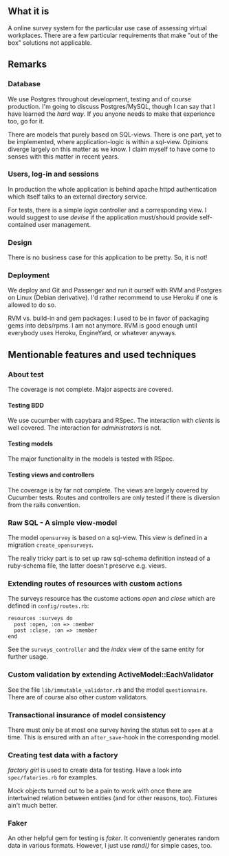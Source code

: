 What it is
----------

A online survey system for the particular use case of assessing virtual
workplaces. There are a few particular requirements that make "out 
of the box" solutions not applicable.

Remarks
-------

### Database

We use Postgres throughout development, testing and of course
production. I'm going to discuss Postgres/MySQL, though I can say
that I have learned the _hard way_. If you anyone needs to make
that experience too, go for it.

There are models that purely based on SQL-views. There
is one part, yet to be implemented, where application-logic is
within a sql-view. Opinions diverge largely on this matter as we
know. I claim myself to have come to senses with this matter in
recent years.

### Users, log-in and sessions

In production the whole application is behind apache httpd
authentication which itself talks to an external directory service.

For tests, there is a simple _login_ controller and a corresponding
view.  I would suggest to use _devise_ if the application must/should
provide self-contained user management.


### Design

There is no business case for this application to be pretty. So,
it is not!


### Deployment

We deploy and Git and Passenger and run it ourself with RVM and
Postgres on Linux (Debian derivative). I'd rather recommend to use
Heroku if one is allowed to do so.

RVM vs. build-in and gem packages: I used to be in favor of packaging
gems into debs/rpms. I am not anymore. RVM is good enough until
everybody uses Heroku, EngineYard, or whatever anyways.

Mentionable features and used techniques
----------------------------------------

### About test

The coverage is not complete. Major aspects are covered.

#### Testing BDD

We use cucumber with capybara and RSpec. The interaction with
_clients_ is well covered. The interaction for _administrators_ is
not.

#### Testing models

The major functionality in the models is tested with RSpec.

#### Testing views and controllers

The coverage is by far not complete. The views are largely covered
by Cucumber tests. Routes and controllers are only tested if there
is diversion from the rails convention.


### Raw SQL - A simple view-model

The model `opensurvey` is based on a sql-view.  This view is defined
in a migration `create_opensurveys`.

The really tricky part is to set up raw sql-schema definition instead
of a ruby-schema file, the latter doesn't preserve e.g. views.


### Extending routes of resources with custom actions

The surveys resource has the custome actions _open_ and _close_
which are defined in `config/routes.rb`:

    resources :surveys do
      post :open, :on => :member
      post :close, :on => :member
    end

See the `surveys_controller` and the _index_ view of the same entity
for further usage.


### Custom validation by extending ActiveModel::EachValidator

See the file `lib/immutable_validator.rb` and the model `questionnaire`.
There are of course also other custom validators.


### Transactional insurance of model consistency

There must only be at most one survey having the status set to
`open` at a time. This is ensured with an `after_save`-hook in the
corresponding model.


### Creating test data with a factory

_factory girl_ is used to create data for testing.  Have a look
into `spec/fatories.rb` for examples.

Mock objects turned out to be a pain to work with once there are
intertwined relation between entities (and for other reasons, too).
Fixtures ain't much better.


### Faker

An other helpful gem for testing is _faker_. It conveniently generates
random data in various formats. However, I just use _rand()_ for
simple cases, too.
